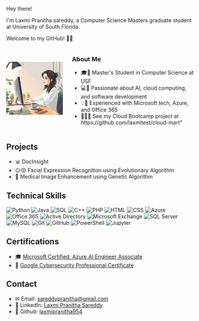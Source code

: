
Hey there!

I'm Laxmi Pranitha sareddy, a Computer Science Masters graduate student at University of South Florida. 

Welcome to my GitHub! 👩‍💻
<div align="left" style="display: inline-block; vertical-align: middle; width: 30%;">
  <img src="https://github.com/laxmipranitha954/laxmipranitha/blob/main/images/image.jpeg?raw=true" alt="Laxmi's Avatar" width="200"/>
</div>
<div style="display: inline-block; vertical-align: middle; width: 65%; padding-left: 20px;">
<h3>About Me</h3>
<ul>

<li> 🎓🩷 Master's Student in Computer Science at USF</li>
<li> 💻👾 Passionate about AI, cloud computing, and software development</li>
<li> 💡🌱 Experienced with Microsoft tech, Azure, and Office 365</li>
<li> 👩🏻‍💻 See my Cloud Bootcamp project at https://github.com/laxmitest/cloud-mart"</li>

</ul></div>

## Projects
- 📊 DocInsight
- 😑😡 Facial Expression Recognition using Evolutionary Algorithm
- 🏥 Medical Image Enhancement using Genetic Algorithm 

## Technical Skills
<p align="left">
  <img src="https://img.shields.io/badge/Python-3776AB?style=flat&logo=python&logoColor=white" alt="Python" width="50" />
  <img src="https://img.shields.io/badge/Java-007396?style=flat&logo=java&logoColor=white" alt="Java" width="50" />
  <img src="https://img.shields.io/badge/SQL-4479A1?style=flat&logo=mysql&logoColor=white" alt="SQL" width="50" />
  <img src="https://img.shields.io/badge/C++-00599C?style=flat&logo=cplusplus&logoColor=white" alt="C++" width="50" />
  <img src="https://img.shields.io/badge/PHP-777BB4?style=flat&logo=php&logoColor=white" alt="PHP" width="50" />
  <img src="https://img.shields.io/badge/HTML-E34F26?style=flat&logo=html5&logoColor=white" alt="HTML" width="50" />
  <img src="https://img.shields.io/badge/CSS-1572B6?style=flat&logo=css3&logoColor=white" alt="CSS" width="50" />
  <img src="https://img.shields.io/badge/Microsoft_Azure-0089D6?style=flat&logo=microsoft-azure&logoColor=white" alt="Azure" width="50" />
  <img src="https://img.shields.io/badge/Office_365-0078D4?style=flat&logo=microsoft-office&logoColor=white" alt="Office 365" width="50" />
  <img src="https://img.shields.io/badge/Active_Directory-008AD7?style=flat&logo=windows&logoColor=white" alt="Active Directory" width="50" />
  <img src="https://img.shields.io/badge/Microsoft_Exchange-0078D4?style=flat&logo=microsoft&logoColor=white" alt="Microsoft Exchange" width="50" />
  <img src="https://img.shields.io/badge/SQL_Server-CC2927?style=flat&logo=microsoft-sql-server&logoColor=white" alt="SQL Server" width="50" />
  <img src="https://img.shields.io/badge/MySQL-4479A1?style=flat&logo=mysql&logoColor=white" alt="MySQL" width="50" />
  <img src="https://img.shields.io/badge/Git-F05032?style=flat&logo=git&logoColor=white" alt="Git" width="50" />
  <img src="https://img.shields.io/badge/GitHub-181717?style=flat&logo=github&logoColor=white" alt="GitHub" width="50" />
  <img src="https://img.shields.io/badge/PowerShell-2CA5E0?style=flat&logo=powershell&logoColor=white" alt="PowerShell" width="50" />
  <img src="https://img.shields.io/badge/Jupyter-F37626?style=flat&logo=jupyter&logoColor=white" alt="Jupyter" width="50" />
</p>

## Certifications
- 🎓 [Microsoft Certified: Azure AI Engineer Associate](https://learn.microsoft.com/api/credentials/share/en-us/LaxmiPranitha-2552/466A5C275574630A?sharingId=32199B0AB3A1CE40)
- 🔐 [Google Cybersecurity Professional Certificate](https://coursera.org/share/895243fd107b8042f3a4f7d089511ad0)  
  
## Contact
- ✉ Email: [sareddypranitha@gmail.com](mailto:sareddypranitha@gmail.com)
- 🔗 LinkedIn: [Laxmi Pranitha Sareddy](https://www.linkedin.com/in/laxmi-pranitha-sareddy/)
- 🧑‍ Github: [laxmipranitha954](https://github.com/laxmipranitha954)

